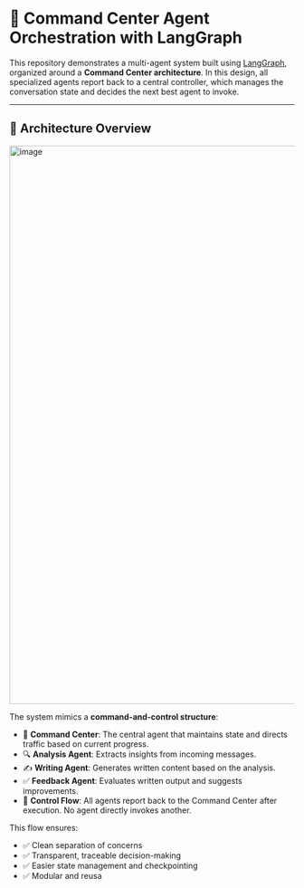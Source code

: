 # 🧠 Command Center Agent Orchestration with LangGraph

This repository demonstrates a multi-agent system built using [LangGraph](https://langgraph.dev/), organized around a **Command Center architecture**. 
In this design, all specialized agents report back to a central controller, which manages the conversation state and decides the next best agent to invoke.

---

## 🚀 Architecture Overview



<img width="1749" height="987" alt="image" src="https://github.com/user-attachments/assets/fd886ff4-ae60-4ea4-b831-37a70f20cda6" />


The system mimics a **command-and-control structure**:

- 🧭 **Command Center**: The central agent that maintains state and directs traffic based on current progress.
- 🔍 **Analysis Agent**: Extracts insights from incoming messages.
- ✍️ **Writing Agent**: Generates written content based on the analysis.
- ✅ **Feedback Agent**: Evaluates written output and suggests improvements.
- 🔁 **Control Flow**: All agents report back to the Command Center after execution. No agent directly invokes another.

This flow ensures:

- ✅ Clean separation of concerns  
- ✅ Transparent, traceable decision-making  
- ✅ Easier state management and checkpointing  
- ✅ Modular and reusa
